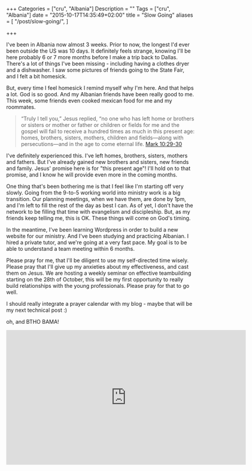 +++
Categories = ["cru", "Albania"]
Description = ""
Tags = ["cru", "Albania"]
date = "2015-10-17T14:35:49+02:00"
title = "Slow Going"
aliases = [
  "/post/slow-going/",
]

+++

I've been in Albania now almost 3 weeks.  Prior to now, the longest I'd ever been outside the US was 10 days.  It definitely feels strange, knowing I'll be here probably 6 or 7 more months before I make a trip back to Dallas.  There's a lot of things I've been missing - including having a clothes dryer and a dishwasher.  I saw some pictures of friends going to the State Fair, and I felt a bit homesick.

But, every time I feel homesick I remind myself why I'm here.  And that helps a lot.  God is so good.  And my Albanian friends have been really good to me.  This week, some friends even cooked mexican food for me and my roommates.  

> “Truly I tell you,” Jesus replied, “no one who has left home
> or brothers or sisters or mother or father or children or 
> fields for me and the gospel will fail to receive a hundred times
> as much in this present age: homes, brothers, sisters, mothers,
> children and fields—along with persecutions—and in the age to come 
> eternal life.  <span class="source"><a href="http://biblehub.com/niv/mark/10.htm">Mark 10:29-30</a></span>

I've definitely experienced this.  I've left homes, brothers, sisters, mothers and fathers.  But I've already gained new brothers and sisters, new friends and family.  Jesus' promise here is for "this present age"!  I'll hold on to that promise, and I know he will provide even more in the coming months.

One thing that's been bothering me is that I feel like I'm starting off very slowly.  Going from the 9-to-5 working world into ministry work is a big transition.  Our planning meetings, when we have them, are done by 1pm, and I'm left to fill the rest of the day as best I can.  As of yet, I don't have the network to be filling that time with evangelism and discipleship.  But, as my friends keep telling me, this is OK.  These things will come on God's timing.  

In the meantime, I've been learning Wordpress in order to build a new website for our ministry.  And I've been studying and practicing Albanian.  I hired a private tutor, and we're going at a very fast pace.  My goal is to be able to understand a team meeting within 6 months.  

Please pray for me, that I'll be diligent to use my self-directed time wisely.  Please pray that I'll give up my anxieties about my effectiveness, and cast them on Jesus.  We are hosting a weekly seminar on effective teambuilding starting on the 28th of October, this will be my first opportunity to really build relationships with the young professionals.  Please pray for that to go well.

I should really integrate a prayer calendar with my blog - maybe that will be my next technical post :)

oh, and BTHO BAMA!

<iframe width="640" height="360" src="https://www.youtube.com/embed/7QnEuKewwGE" frameborder="0" allowfullscreen></iframe>
